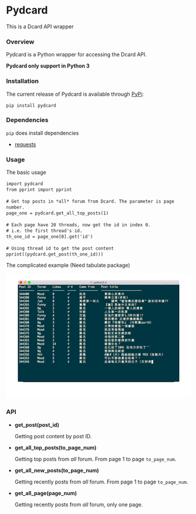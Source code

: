 # Pydcard
This is a Dcard API wrapper

### Overview

Pydcard is a Python wrapper for accessing the Dcard API.

**Pydcard only support in Python 3**


### Installation

The current release of Pydcard is available through [PyPi](https://pypi.python.org/pypi/pydcard):

```
pip install pydcard
```

### Dependencies

`pip` does install dependencies

- [requests](https://github.com/kennethreitz/requests)

### Usage

The basic usage

```
import pydcard
from pprint import pprint

# Get top posts in *all* forum from Dcard. The parameter is page number.
page_one = pydcard.get_all_top_posts(1)

# Each page have 20 threads, now get the id in index 0.
# i.e. the first thread's id.
th_one_id = page_one[0].get('id')

# Using thread id to get the post content
pprint((pydcard.get_post(th_one_id)))
```

The complicated example (Need tabulate package)

![dcard_term](./screenshots/dcard_term.gif)


### API

- **get_post(post_id)**

    Getting post content by post ID.

- **get_all_top_posts(to_page_num)**

    Getting top posts from *all* forum. From page 1 to page `to_page_num`.

- **get_all_new_posts(to_page_num)**

    Getting recently posts from *all* forum. From page 1 to page `to_page_num`.

- **get_all_page(page_num)**

    Getting recently posts from *all* forum, only one page.

